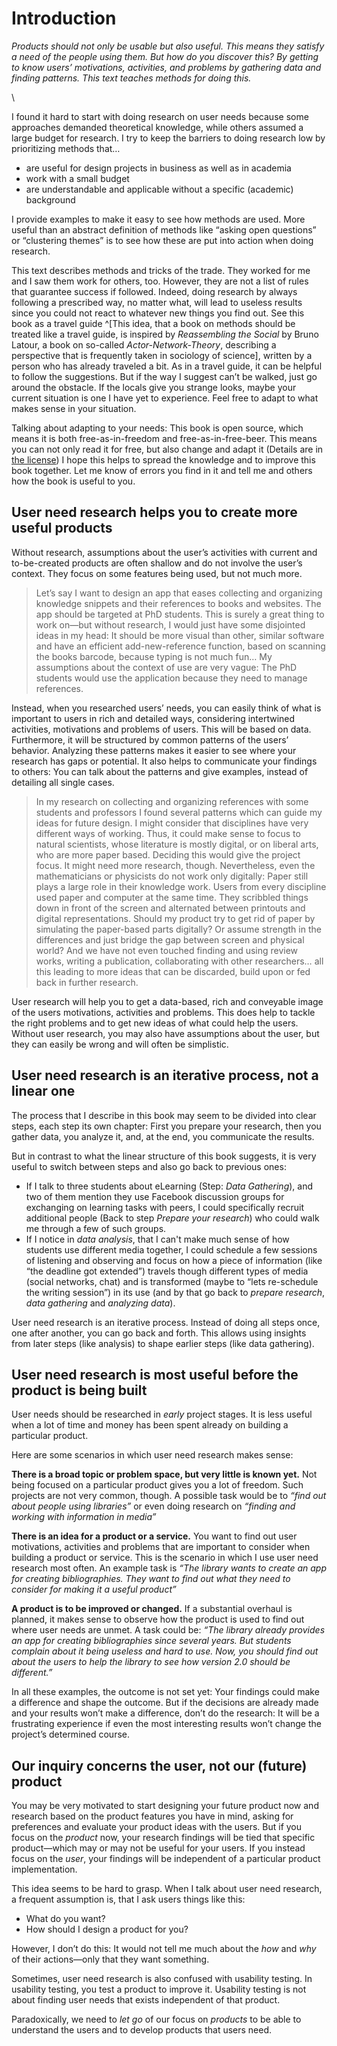 # Introduction

<!-- 
Maybe I should connect these paragraphs better
-->

<!-- 
"Finding" suggests passive/"view from nowhere" researcher. What are alternatives to the "finding" titel?

…to research for useful products?
…to the how and why of user’s work?
-->

*Products should not only be usable but also useful. This means they satisfy a need of the people using them. But how do you discover this? By getting to know users’  motivations, activities, and problems by gathering data and finding patterns. This text teaches methods for doing this.*

\

 I found it hard to start with doing research on user needs because some approaches demanded theoretical knowledge, while others assumed a large budget for research.
 I try to keep the barriers to doing research low by prioritizing methods that…

* are useful for design projects in business as well as in academia
* work with a small  budget
* are understandable and applicable without a specific (academic) background
 
 I provide examples to make it easy to see how methods are used. More useful than an abstract  definition of methods like “asking open questions” or “clustering themes” is to see how these are put into action when doing research.

This text describes methods and tricks of the trade. They worked for me and I saw them work for others, too. However, they are not a list of rules that guarantee success if followed. Indeed, doing research by always following a prescribed way, no matter what, will lead to useless results since you could not react to whatever new things you find out. See this book as a travel guide ^[This idea, that a book on methods should be treated like a travel guide, is inspired by _Reassembling the Social_ by Bruno Latour, a book on so-called _Actor-Network-Theory_, describing a perspective that  is frequently taken in sociology of science], written by a person who has already traveled a bit. As in a travel guide, it can be helpful to follow the suggestions. But if the way I suggest can’t be walked, just  go around the obstacle. If the locals give you strange looks, maybe your current situation is one I have yet to experience. Feel free to adapt to what makes sense in your situation.

Talking about adapting to your needs: This book is open source, which means it is both free-as-in-freedom and free-as-in-free-beer. This means you can not only read it for free, but also change and adapt it (Details are in [the license](#license)) I hope this helps to spread the knowledge and to improve this book together. Let me know of errors you find in it and tell me and others how the book is useful to you. 

## User need research helps you to create more useful products

Without research, assumptions about the user’s activities with current and to-be-created products are often shallow and do not involve the user’s context. They focus on some features being used, but not much more.

 > Let’s say I want to design an app that eases collecting and organizing knowledge snippets and their references to books and websites. The app should be targeted at PhD students. This is surely a great thing to work on—but without research, I would just have some disjointed ideas in my head: It should be more visual than other, similar software and have an efficient add-new-reference function, based on scanning the books barcode, because typing is not much fun… My assumptions about the context of use are very vague: The PhD students would use the application because they need to manage references.

 Instead, when you researched users’ needs, you can easily think of what is important to users in rich and detailed ways, considering intertwined activities, motivations and problems of users. This will be based on data. Furthermore, it will be structured by common patterns of the users’ behavior. Analyzing these patterns makes it easier to see where your research has gaps or potential. It also helps to communicate your findings to others: You can talk about the patterns and give examples, instead of detailing all single cases.

> In my research on collecting and organizing references with some students and professors I found several patterns which can guide my ideas for future design. I might consider that disciplines have very different ways of working. Thus, it could make sense to focus to natural scientists, whose literature is mostly digital, or on liberal arts, who are more paper based. Deciding this would give the project focus. It might need more research, though. Nevertheless, even the mathematicians or physicists do not work only digitally: Paper still plays a large role in their knowledge work. Users from every discipline used paper and computer at the same time. They scribbled things down in front of the screen and alternated between printouts and digital representations. Should my product try to get rid of paper by simulating the paper-based parts digitally? Or assume strength in the differences and just bridge the gap between screen and physical world? 
> And we have not even touched finding and using review works, writing a publication, collaborating with other researchers… all this leading to more ideas that can be discarded, build upon or fed back in further research. 

User research will help you to get a data-based, rich and conveyable image of the users motivations, activities and problems. This does help to tackle the right problems and to get new ideas of what could help the users. Without user research, you may also have assumptions about the user, but they can easily be wrong and will often be simplistic. 

## User need research is an iterative process, not a linear one

The process that I describe in this book may seem to be divided into clear steps, each step its own chapter: First you prepare your research, then you gather data, you analyze it, and, at the end, you communicate the results. 

But in contrast to what the linear structure of this book suggests, it is very useful to switch between steps and also go back to previous ones:

* If I talk to three students about eLearning (Step: *Data Gathering*), and two of them mention they use Facebook discussion groups for exchanging on learning tasks with peers, I could specifically recruit additional people (Back to step *Prepare your research*) who could walk me through a few of such groups.
* If I notice in *data analysis*, that I can't make much sense of how students use different media together, I could  schedule a few sessions of listening and observing and focus on how a piece of information (like “the deadline got extended”) travels though different types of media (social networks, chat) and is transformed (maybe to “lets re-schedule the writing session”) in its use (and by that go back to *prepare research*, *data gathering* and *analyzing data*).

User need research is an iterative process. Instead of doing all steps once, one after another, you can go back and forth. This allows using insights from later steps (like analysis) to shape earlier steps (like data gathering).

## User need research is most useful before the product is being built

User needs should be researched in *early* project stages. It is less useful when a lot of time and money has been spent already on building a particular product.

Here are some scenarios in which user need research makes sense:

**There is a broad topic or problem space, but very little is known yet.**  Not being focused on a particular product gives you a lot of freedom. Such projects are not very common, though. A possible task would be to _“find out about people using libraries”_ or even doing research on _“finding and working with information in media”_

**There is an idea for a product or a service.** You want to find out user motivations, activities and problems that are important to consider when building a product or service. This is the scenario in which I use user need research most often. An example task is  _“The library wants to create an app for creating bibliographies. They want to find out what they need to consider for making it a useful product”_

**A product is to be improved or changed.** If a substantial overhaul is planned, it makes sense to observe how the product is used to find out where user needs are unmet. A task could be:  _“The library already provides an app for creating bibliographies since several years. But students complain about it being useless and hard to use. Now, you should find out about the users to help the library to see how version 2.0 should be different.”_

In all these examples, the outcome is not set yet: Your findings could make a difference and shape the outcome. But if the decisions are already made and your results won’t make a difference, don’t do the research: It will be a frustrating experience if even the most interesting results won’t change the project’s determined course.



## Our inquiry concerns the user, not our (future) product

You may be very motivated to start designing your future product now and research based on the product features you have in mind, asking for preferences and evaluate your product ideas with the users. But if you focus on the *product* now, your research findings will be tied that specific product—which may or may not be useful for your users. If you instead focus on the *user*, your findings will be independent of a particular product implementation.

This idea seems to be hard to grasp. When I talk about user need research, a frequent assumption is, that I ask users things like this:

* What do you want?
* How should I design a product for you?

However, I don’t do this: It would not tell me much about the *how* and *why* of their actions—only that they want something. 

Sometimes, user need research is also confused with usability testing. In usability testing, you test a product to improve it. Usability testing is not about finding user needs that exists independent of that product.

Paradoxically, we need to *let go* of our focus on *products* to be able to understand the users and to develop products that users need.

<!-- 


PROBABLY REMOVE; IT IS HARD TO UNDERSTAND THAT THIS BELONGS TO THE MAIN  CHAPTER
In this book, you can expect to learn easy, approachable, easy-to-learn ways to find user needs. Nevertheless, this text is not a collection of recipes and more like a travel guide through your first projects. 

User need research should be done in early project stages. This way, your research can focus on the and your research can have an impact on the project’s outcome. -->
